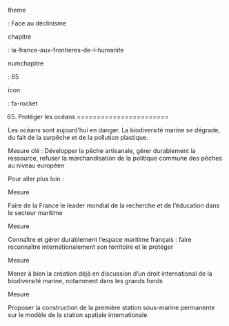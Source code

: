 theme

:   Face au déclinisme

chapitre

:   la-france-aux-frontieres-de-l-humanite

numchapitre

:   65

icon

:   fa-rocket

65. Protéger les océans
=======================

<div class="admonition note">

Les océans sont aujourd’hui en danger. La biodiversité marine se
dégrade, du fait de la surpêche et de la pollution plastique.

</div>

Mesure clé : Développer la pêche artisanale, gérer durablement la
ressource, refuser la marchandisation de la politique commune des pêches
au niveau européen

Pour aller plus loin :

<div class="admonition">

Mesure

Faire de la France le leader mondial de la recherche et de l’éducation
dans le secteur maritime

</div>

<div class="admonition">

Mesure

Connaître et gérer durablement l’espace maritime français : faire
reconnaître internationalement son territoire et le protéger

</div>

<div class="admonition">

Mesure

Mener à bien la création déjà en discussion d’un droit international de
la biodiversité marine, notamment dans les grands fonds

</div>

<div class="admonition">

Mesure

Proposer la construction de la première station sous-marine permanente
sur le modèle de la station spatiale internationale

</div>
